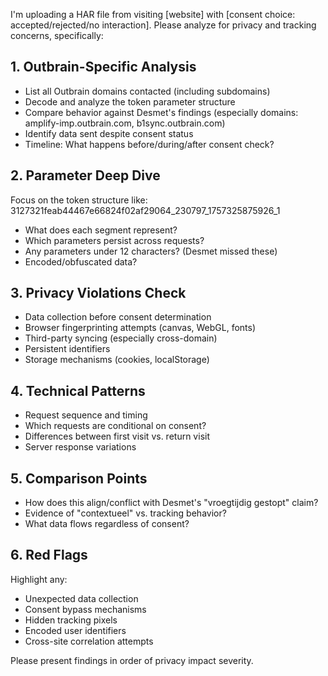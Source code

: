 I'm uploading a HAR file from visiting [website] with [consent choice: accepted/rejected/no interaction]. Please analyze for privacy and tracking concerns, specifically:

## 1. Outbrain-Specific Analysis
- List all Outbrain domains contacted (including subdomains)
- Decode and analyze the token parameter structure
- Compare behavior against Desmet's findings (especially domains: amplify-imp.outbrain.com, b1sync.outbrain.com)
- Identify data sent despite consent status
- Timeline: What happens before/during/after consent check?

## 2. Parameter Deep Dive
Focus on the token structure like: 3127321feab44467e66824f02af29064_230797_1757325875926_1
- What does each segment represent?
- Which parameters persist across requests?
- Any parameters under 12 characters? (Desmet missed these)
- Encoded/obfuscated data?

## 3. Privacy Violations Check
- Data collection before consent determination
- Browser fingerprinting attempts (canvas, WebGL, fonts)
- Third-party syncing (especially cross-domain)
- Persistent identifiers
- Storage mechanisms (cookies, localStorage)

## 4. Technical Patterns
- Request sequence and timing
- Which requests are conditional on consent?
- Differences between first visit vs. return visit
- Server response variations

## 5. Comparison Points
- How does this align/conflict with Desmet's "vroegtijdig gestopt" claim?
- Evidence of "contextueel" vs. tracking behavior?
- What data flows regardless of consent?

## 6. Red Flags
Highlight any:
- Unexpected data collection
- Consent bypass mechanisms
- Hidden tracking pixels
- Encoded user identifiers
- Cross-site correlation attempts

Please present findings in order of privacy impact severity.
